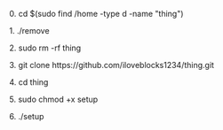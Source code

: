 <p>0. cd $(sudo find /home -type d -name "thing")
<p>1. ./remove</p>
<p>2. sudo rm -rf thing</p>
<p>3. git clone https://github.com/iloveblocks1234/thing.git</p>
<p>4. cd thing</p>
<p>5. sudo chmod +x setup</p>
<p>6. ./setup</p>
